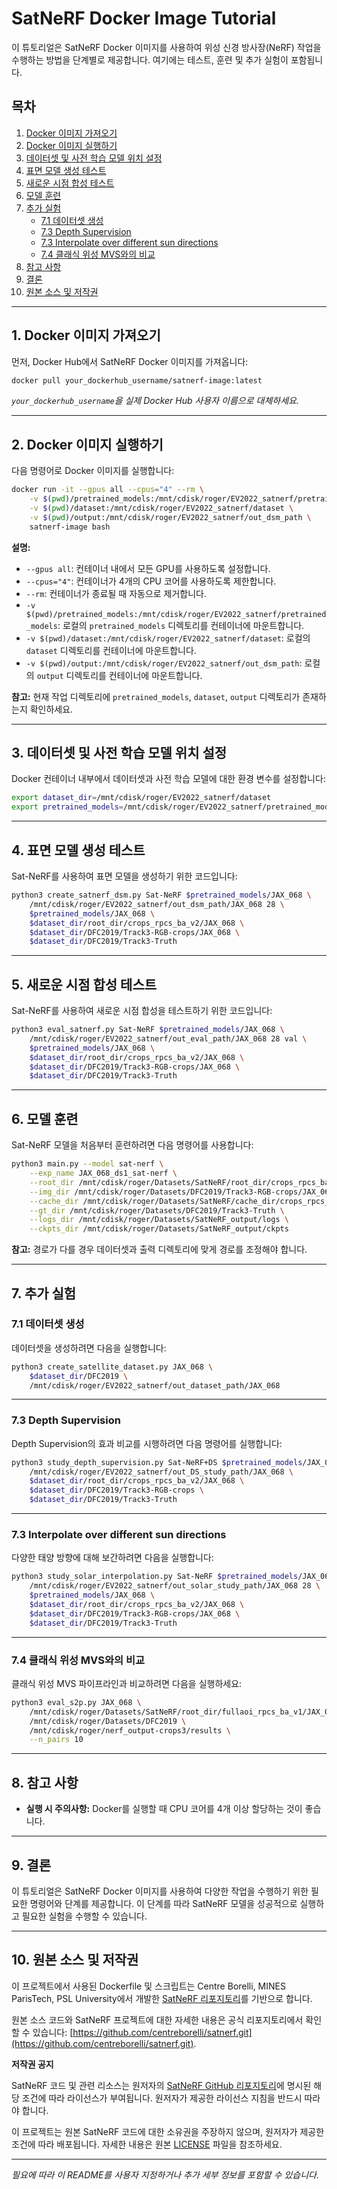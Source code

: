 # SatNeRF Docker Image Tutorial

이 튜토리얼은 SatNeRF Docker 이미지를 사용하여 위성 신경 방사장(NeRF) 작업을 수행하는 방법을 단계별로 제공합니다. 여기에는 테스트, 훈련 및 추가 실험이 포함됩니다.

## 목차

1. [Docker 이미지 가져오기](#1-docker-이미지-가져오기)
2. [Docker 이미지 실행하기](#2-docker-이미지-실행하기)
3. [데이터셋 및 사전 학습 모델 위치 설정](#3-데이터셋-및-사전-학습-모델-위치-설정)
4. [표면 모델 생성 테스트](#4-표면-모델-생성-테스트)
5. [새로운 시점 합성 테스트](#5-새로운-시점-합성-테스트)
6. [모델 훈련](#6-모델-훈련)
7. [추가 실험](#7-추가-실험)
   - [7.1 데이터셋 생성](#71-데이터셋-생성)
   - [7.3 Depth Supervision](#73-Depth-Supervision)
   - [7.3 Interpolate over different sun directions](#73-Interpolate-over-different-sun-directions)
   - [7.4 클래식 위성 MVS와의 비교](#74-클래식-위성-mvs와의-비교)
8. [참고 사항](#8-참고-사항)
9. [결론](#9-결론)
10. [원본 소스 및 저작권](#10-원본-소스-및-저작권)

---

## 1. Docker 이미지 가져오기

먼저, Docker Hub에서 SatNeRF Docker 이미지를 가져옵니다:

```bash
docker pull your_dockerhub_username/satnerf-image:latest
```

*`your_dockerhub_username`을 실제 Docker Hub 사용자 이름으로 대체하세요.*

---

## 2. Docker 이미지 실행하기

다음 명령어로 Docker 이미지를 실행합니다:

```bash
docker run -it --gpus all --cpus="4" --rm \
    -v $(pwd)/pretrained_models:/mnt/cdisk/roger/EV2022_satnerf/pretrained_models \
    -v $(pwd)/dataset:/mnt/cdisk/roger/EV2022_satnerf/dataset \
    -v $(pwd)/output:/mnt/cdisk/roger/EV2022_satnerf/out_dsm_path \
    satnerf-image bash
```

**설명:**

- `--gpus all`: 컨테이너 내에서 모든 GPU를 사용하도록 설정합니다.
- `--cpus="4"`: 컨테이너가 4개의 CPU 코어를 사용하도록 제한합니다.
- `--rm`: 컨테이너가 종료될 때 자동으로 제거합니다.
- `-v $(pwd)/pretrained_models:/mnt/cdisk/roger/EV2022_satnerf/pretrained_models`: 로컬의 `pretrained_models` 디렉토리를 컨테이너에 마운트합니다.
- `-v $(pwd)/dataset:/mnt/cdisk/roger/EV2022_satnerf/dataset`: 로컬의 `dataset` 디렉토리를 컨테이너에 마운트합니다.
- `-v $(pwd)/output:/mnt/cdisk/roger/EV2022_satnerf/out_dsm_path`: 로컬의 `output` 디렉토리를 컨테이너에 마운트합니다.

**참고:** 현재 작업 디렉토리에 `pretrained_models`, `dataset`, `output` 디렉토리가 존재하는지 확인하세요.

---

## 3. 데이터셋 및 사전 학습 모델 위치 설정

Docker 컨테이너 내부에서 데이터셋과 사전 학습 모델에 대한 환경 변수를 설정합니다:

```bash
export dataset_dir=/mnt/cdisk/roger/EV2022_satnerf/dataset
export pretrained_models=/mnt/cdisk/roger/EV2022_satnerf/pretrained_models
```

---

## 4. 표면 모델 생성 테스트

Sat-NeRF를 사용하여 표면 모델을 생성하기 위한 코드입니다:

```bash
python3 create_satnerf_dsm.py Sat-NeRF $pretrained_models/JAX_068 \
    /mnt/cdisk/roger/EV2022_satnerf/out_dsm_path/JAX_068 28 \
    $pretrained_models/JAX_068 \
    $dataset_dir/root_dir/crops_rpcs_ba_v2/JAX_068 \
    $dataset_dir/DFC2019/Track3-RGB-crops/JAX_068 \
    $dataset_dir/DFC2019/Track3-Truth
```

---

## 5. 새로운 시점 합성 테스트

Sat-NeRF를 사용하여 새로운 시점 합성을 테스트하기 위한 코드입니다:

```bash
python3 eval_satnerf.py Sat-NeRF $pretrained_models/JAX_068 \
    /mnt/cdisk/roger/EV2022_satnerf/out_eval_path/JAX_068 28 val \
    $pretrained_models/JAX_068 \
    $dataset_dir/root_dir/crops_rpcs_ba_v2/JAX_068 \
    $dataset_dir/DFC2019/Track3-RGB-crops/JAX_068 \
    $dataset_dir/DFC2019/Track3-Truth
```

---

## 6. 모델 훈련

Sat-NeRF 모델을 처음부터 훈련하려면 다음 명령어를 사용합니다:

```bash
python3 main.py --model sat-nerf \
    --exp_name JAX_068_ds1_sat-nerf \
    --root_dir /mnt/cdisk/roger/Datasets/SatNeRF/root_dir/crops_rpcs_ba_v2/JAX_068 \
    --img_dir /mnt/cdisk/roger/Datasets/DFC2019/Track3-RGB-crops/JAX_068 \
    --cache_dir /mnt/cdisk/roger/Datasets/SatNeRF/cache_dir/crops_rpcs_ba_v2/JAX_068_ds1 \
    --gt_dir /mnt/cdisk/roger/Datasets/DFC2019/Track3-Truth \
    --logs_dir /mnt/cdisk/roger/Datasets/SatNeRF_output/logs \
    --ckpts_dir /mnt/cdisk/roger/Datasets/SatNeRF_output/ckpts
```

**참고:** 경로가 다를 경우 데이터셋과 출력 디렉토리에 맞게 경로를 조정해야 합니다.

---

## 7. 추가 실험

### 7.1 데이터셋 생성

데이터셋을 생성하려면 다음을 실행합니다:

```bash
python3 create_satellite_dataset.py JAX_068 \
    $dataset_dir/DFC2019 \
    /mnt/cdisk/roger/EV2022_satnerf/out_dataset_path/JAX_068
```

---

### 7.3 Depth Supervision

Depth Supervision의 효과 비교를 시행하려면 다음 명령어를 실행합니다:

```bash
python3 study_depth_supervision.py Sat-NeRF+DS $pretrained_models/JAX_068 \
    /mnt/cdisk/roger/EV2022_satnerf/out_DS_study_path/JAX_068 \
    $dataset_dir/root_dir/crops_rpcs_ba_v2/JAX_068 \
    $dataset_dir/DFC2019/Track3-RGB-crops \
    $dataset_dir/DFC2019/Track3-Truth
```

---

### 7.3 Interpolate over different sun directions

다양한 태양 방향에 대해 보간하려면 다음을 실행합니다:

```bash
python3 study_solar_interpolation.py Sat-NeRF $pretrained_models/JAX_068 \
    /mnt/cdisk/roger/EV2022_satnerf/out_solar_study_path/JAX_068 28 \
    $pretrained_models/JAX_068 \
    $dataset_dir/root_dir/crops_rpcs_ba_v2/JAX_068 \
    $dataset_dir/DFC2019/Track3-RGB-crops/JAX_068 \
    $dataset_dir/DFC2019/Track3-Truth
```

---

### 7.4 클래식 위성 MVS와의 비교

클래식 위성 MVS 파이프라인과 비교하려면 다음을 실행하세요:

```bash
python3 eval_s2p.py JAX_068 \
    /mnt/cdisk/roger/Datasets/SatNeRF/root_dir/fullaoi_rpcs_ba_v1/JAX_068 \
    /mnt/cdisk/roger/Datasets/DFC2019 \
    /mnt/cdisk/roger/nerf_output-crops3/results \
    --n_pairs 10
```

---

## 8. 참고 사항

- **실행 시 주의사항:** Docker를 실행할 때 CPU 코어를 4개 이상 할당하는 것이 좋습니다.

---

## 9. 결론

이 튜토리얼은 SatNeRF Docker 이미지를 사용하여 다양한 작업을 수행하기 위한 필요한 명령어와 단계를 제공합니다. 이 단계를 따라 SatNeRF 모델을 성공적으로 실행하고 필요한 실험을 수행할 수 있습니다.

---

## 10. 원본 소스 및 저작권

이 프로젝트에서 사용된 Dockerfile 및 스크립트는 Centre Borelli, MINES ParisTech, PSL University에서 개발한 [SatNeRF 리포지토리](https://github.com/centreborelli/satnerf.git)를 기반으로 합니다.

원본 소스 코드와 SatNeRF 프로젝트에 대한 자세한 내용은 공식 리포지토리에서 확인할 수 있습니다: [https://github.com/centreborelli/satnerf.git](https://github.com/centreborelli/satnerf.git).

**저작권 공지**

SatNeRF 코드 및 관련 리소스는 원저자의 [SatNeRF GitHub 리포지토리](https://github.com/centreborelli/satnerf.git)에 명시된 해당 조건에 따라 라이선스가 부여됩니다. 원저자가 제공한 라이선스 지침을 반드시 따라야 합니다.

이 프로젝트는 원본 SatNeRF 코드에 대한 소유권을 주장하지 않으며, 원저자가 제공한 조건에 따라 배포됩니다. 자세한 내용은 원본 [LICENSE](https://github.com/centreborelli/satnerf/blob/main/LICENSE) 파일을 참조하세요.

---

*필요에 따라 이 README를 사용자 지정하거나 추가 세부 정보를 포함할 수 있습니다.*
